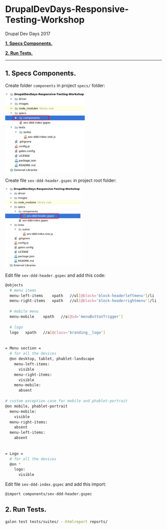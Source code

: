 # DrupalDevDays-Responsive-Testing-Workshop
Drupal Dev Days 2017

[**1. Specs Components.**](#1-specs-components)

[**2. Run Tests.**](#2-run-tests)

 _______________________________________
 
 ## 1. Specs Components.
 
 Create folder ```components``` in project ```specs/``` folder:
 
 <img src="/images/Step2_Creating_Components_0.png" height="256" />
 
 Create file ```sev-ddd-header.gspec``` in project root folder:
 
 <img src="/images/Step2_Creating_Components_1.png" height="256" />
 
 Edit file ```sev-ddd-header.gspec``` and add this code:
   
 ```bash
 @objects
   # menu items
   menu-left-items    xpath   //ul[@block='block-headerleftmenu']/li
   menu-right-items   xpath   //ul[@block='block-headerrightmenu']/li
     
   # mobile menu
   menu-mobile    xpath   //a[@id='menuButtonTrigger']
     
   # logo
   logo   xpath   //a[@class='branding__logo']
        
         
 = Menu section =
   # for all the devices
   @on desktop, tablet, phablet-landscape
     menu-left-items:
       visible
     menu-right-items:
       visible
     menu-mobile:
       absent
     
 # custom exception case for mobile and phablet-portrait
 @on mobile, phablet-portrait
   menu-mobile:
     visible
   menu-right-items:
     absent
   menu-left-items:
     absent
     
     
 = Logo =
   # for all the devices
   @on *
     logo:
       visible
 ```
 
 Edit file ```sev-ddd-index.gspec``` and add this import:
 
 ```bash
 @import components/sev-ddd-header.gspec
 ```
 
 ## 2. Run Tests.
 
 ```bash 
 galen test tests/suites/ --htmlreport reports/
 ```